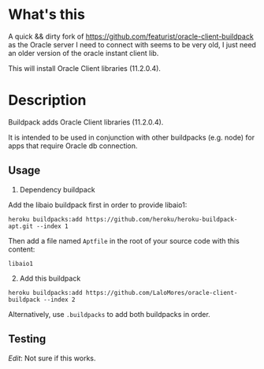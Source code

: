 # What's this

A quick && dirty fork of https://github.com/featurist/oracle-client-buildpack as the Oracle server I need to connect with
seems to be very old, I just need an older version of the oracle instant client lib.

This will install Oracle Client libraries (11.2.0.4).

# Description

Buildpack adds Oracle Client libraries (11.2.0.4).

It is intended to be used in conjunction with other buildpacks (e.g. node) for apps that require Oracle db connection.

## Usage

1. Dependency buildpack

Add the libaio buildpack first in order to provide libaio1:

```
heroku buildpacks:add https://github.com/heroku/heroku-buildpack-apt.git --index 1
```

Then add a file named `Aptfile` in the root of your source code with this content:

```
libaio1
```


2. Add this buildpack

```
heroku buildpacks:add https://github.com/LaloMores/oracle-client-buildpack --index 2
```

Alternatively, use `.buildpacks` to add both buildpacks in order.

## Testing

_Edit_: Not sure if this works.
